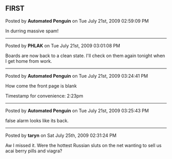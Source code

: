## FIRST
Posted by **Automated Penguin** on Tue July 21st, 2009 02:59:09 PM

In durring massive spam!

--------------------------------------------------------------------------------

Posted by **PHLAK** on Tue July 21st, 2009 03:01:08 PM

Boards are now back to a clean state.  I'll check on them again tonight when I get home from work.

--------------------------------------------------------------------------------

Posted by **Automated Penguin** on Tue July 21st, 2009 03:24:41 PM

How come the front page is blank

Timestamp for convenience: 2:23pm

--------------------------------------------------------------------------------

Posted by **Automated Penguin** on Tue July 21st, 2009 03:25:43 PM

false alarm looks like its back.

--------------------------------------------------------------------------------

Posted by **taryn** on Sat July 25th, 2009 02:31:24 PM

Aw I missed it. Were the hottest Russian sluts on the net wanting to sell us acai berry pills and viagra?
